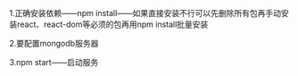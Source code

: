 1.正确安装依赖——npm install——如果直接安装不行可以先删除所有包再手动安装react、react-dom等必须的包再用npm install批量安装

2.要配置mongodb服务器

3.npm start——启动服务